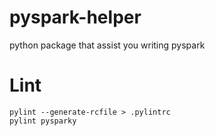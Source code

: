 # pyspark-helper
python package that assist you writing pyspark




# Lint
```
pylint --generate-rcfile > .pylintrc
pylint pysparky
```